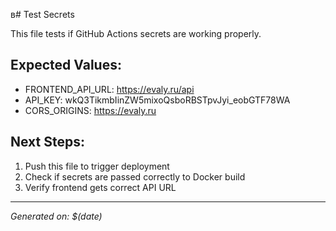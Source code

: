 в# Test Secrets

This file tests if GitHub Actions secrets are working properly.

## Expected Values:

- FRONTEND_API_URL: https://evaly.ru/api
- API_KEY: wkQ3TikmbIinZW5mixoQsboRBSTpvJyi_eobGTF78WA
- CORS_ORIGINS: https://evaly.ru

## Next Steps:

1. Push this file to trigger deployment
2. Check if secrets are passed correctly to Docker build
3. Verify frontend gets correct API URL

---

_Generated on: $(date)_
